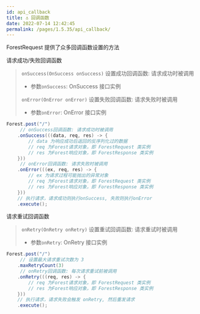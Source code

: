 ```yaml
---
id: api_callback
title: ⚓ 回调函数
date: 2022-07-14 12:42:45
permalink: /pages/1.5.35/api_callback/
---
```


ForestRequest 提供了众多回调函数设置的方法

请求成功/失败回调函数

> `onSuccess(OnSuccess onSuccess)` 设置成功回调函数: 请求成功时被调用
>- 参数`onSuccess`:  OnSuccess 接口实例
>
> `onError(OnError onError)` 设置失败回调函数: 请求失败时被调用
>- 参数`onError`:  OnError 接口实例

```java
Forest.post("/")
     // onSuccess回调函数: 请求成功时被调用
    .onSuccess(((data, req, res) -> {
        // data 为响应成功后返回的反序列化过的数据
        // req 为Forest请求对象，即 ForestRequest 类实例
        // res 为Forest响应对象，即 ForestResponse 类实例
    }))
     // onError回调函数: 请求失败时被调用
    .onError(((ex, req, res) -> {
        // ex 为请求过程可能抛出的异常对象
        // req 为Forest请求对象，即 ForestRequest 类实例
        // res 为Forest响应对象，即 ForestResponse 类实例
    }))
    // 执行请求，请求成功则执行onSuccess, 失败则执行onError
    .execute();
```

请求重试回调函数

> `onRetry(OnRetry onRetry)` 设置重试回调函数: 请求重试时被调用
>- 参数`onRetry`:  OnRetry 接口实例

```java
Forest.post("/")
     // 设置最大请求重试次数为 3
    .maxRetryCount(3)
     // onRetry回调函数: 每次请求重试前被调用
    .onRetry(((req, res) -> {
        // req 为Forest请求对象，即 ForestRequest 类实例
        // res 为Forest响应对象，即 ForestResponse 类实例
    }))
    // 执行请求，请求失败会触发 onRetry, 然后重发请求
    .execute();
```

